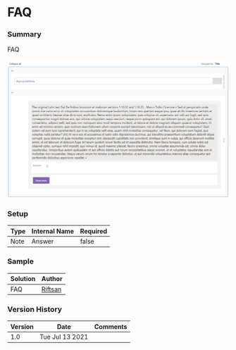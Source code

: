 
# FAQ

### Summary
FAQ

![FAQ](https://github.com/Riftsan/sp-list-formatting/blob/main/View/FAQ/screenshot.png)
			
### Setup
| Type| Internal Name| Required |
| ------ | ----------- | ----|
| Note | Answer| false |

		
### Sample
| Solution | Author |
| ------ | ----------- |
| FAQ   | [Riftsan](https://github.com/Riftsan) |

### Version History
| Version | Date | Comments |
| ------ | ----------- | ----|
| 1.0	 | Tue Jul 13 2021 |
		